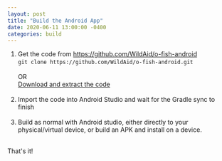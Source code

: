 ```yaml
---
layout: post
title: "Build the Android App"
date: 2020-06-11 13:00:00 -0400
categories: build
---
```


1. Get the code from <A HREF="https://github.com/WildAid/o-fish-android">https://github.com/WildAid/o-fish-android</A><BR>
   `git clone https://github.com/WildAid/o-fish-android.git`<BR><BR>OR<BR><A HREF="https://github.com/WildAid/o-fish-android/archive/main.zip">Download and extract the code</A><BR><BR>
1. Import the code into Android Studio and wait for the Gradle sync to finish<BR><BR>
1. Build as normal with Android studio, either directly to your physical/virtual device, or build an APK and install on a device.<BR><BR>

That's it! 


